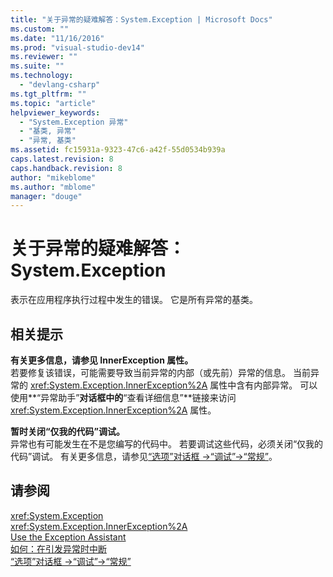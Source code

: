 ```yaml
---
title: "关于异常的疑难解答：System.Exception | Microsoft Docs"
ms.custom: ""
ms.date: "11/16/2016"
ms.prod: "visual-studio-dev14"
ms.reviewer: ""
ms.suite: ""
ms.technology: 
  - "devlang-csharp"
ms.tgt_pltfrm: ""
ms.topic: "article"
helpviewer_keywords: 
  - "System.Exception 异常"
  - "基类, 异常"
  - "异常, 基类"
ms.assetid: fc15931a-9323-47c6-a42f-55d0534b939a
caps.latest.revision: 8
caps.handback.revision: 8
author: "mikeblome"
ms.author: "mblome"
manager: "douge"
---
```

# 关于异常的疑难解答：System.Exception
表示在应用程序执行过程中发生的错误。 它是所有异常的基类。  
  
## 相关提示  
 **有关更多信息，请参见 InnerException 属性。**  
 若要修复该错误，可能需要导致当前异常的内部（或先前）异常的信息。 当前异常的 <xref:System.Exception.InnerException%2A> 属性中含有内部异常。 可以使用**“异常助手”**对话框中的**“查看详细信息”**链接来访问 <xref:System.Exception.InnerException%2A> 属性。  
  
 **暂时关闭“仅我的代码”调试。**  
 异常也有可能发生在不是您编写的代码中。 若要调试这些代码，必须关闭“仅我的代码”调试。 有关更多信息，请参见[“选项”对话框 \-\>“调试”\-\>“常规”](../debugger/general-debugging-options-dialog-box.md)。  
  
## 请参阅  
 <xref:System.Exception>   
 <xref:System.Exception.InnerException%2A>   
 [Use the Exception Assistant](../Topic/How%20to:%20Use%20the%20Exception%20Assistant.md)   
 [如何：在引发异常时中断](../misc/how-to-break-when-an-exception-is-thrown.md)   
 [“选项”对话框 \-\>“调试”\-\>“常规”](../debugger/general-debugging-options-dialog-box.md)